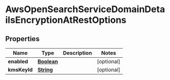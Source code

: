 

# AwsOpenSearchServiceDomainDetailsEncryptionAtRestOptions


## Properties

| Name | Type | Description | Notes |
|------------ | ------------- | ------------- | -------------|
|**enabled** | [**Boolean**](Boolean.md) |  |  [optional] |
|**kmsKeyId** | [**String**](String.md) |  |  [optional] |



